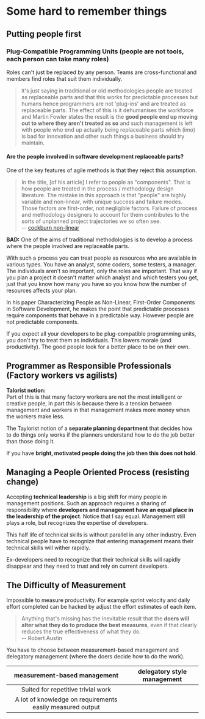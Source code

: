 # Some hard to remember things

## Putting people first

### Plug-Compatible Programming Units (people are not tools, each person can take many roles)

Roles can't just be replaced by any person. Teams are cross-functional and members find roles that suit them individually.

> it's just saying in traditional or old methodologies people are treated as replaceable parts and that this works for predictable processes but humans hence programmers are not 'plug-ins' and are treated as replaceable parts. The effect of this is it dehumanises the workforce and Martin Fowler states the result is the **good people end up moving out to where they aren't treated as so** and such management is left with people who end up actually being replaceable parts which (imo) is bad for innovation and other such things a business should try maintain.

#### Are the people involved in software development replaceable parts? 

One of the key features of agile methods is that they reject this assumption.

> In the title, [of his article] I refer to people as "components". That is how people are treated in the process / methodology design literature. The mistake in this approach is that "people" are highly variable and non-linear, with unique success and failure modes. Those factors are first-order, not negligible factors. Failure of process and methodology designers to account for them contributes to the sorts of unplanned project trajectories we so often see. <br />
> -- [cockburn non-linear][cockburn] <br />

**BAD:** One of the aims of traditional methodologies is to develop a process where the people involved are replaceable parts. 

With such a process you can treat people as resources who are available in various types. You have an analyst, some coders, some testers, a manager. The individuals aren't so important, only the roles are important. That way if you plan a project it doesn't matter which analyst and which testers you get, just that you know how many you have so you know how the number of resources affects your plan.

In his paper Characterizing People as Non-Linear, First-Order Components in Software Development, he makes the point that predictable processes require components that behave in a predictable way. However people are not predictable components.

If you expect all your developers to be plug-compatible programming units, you don't try to treat them as individuals. This lowers morale (and productivity). The good people look for a better place to be on their own.

[cockburn]: http://alistair.cockburn.us/Characterizing+people+as+non-linear%2c+first-order+components+in+software+development


## Programmer as Responsible Professionals (Factory workers vs agilists)

**Talorist notion:** <br />
Part of this is that many factory workers are not the most intelligent or creative people, in part this is because there is a tension between management and workers in that management makes more money when the workers make less.

The Taylorist notion of a **separate planning department** that decides how to do things only works if the planners understand how to do the job better than those doing it. 

If you have **bright, motivated people doing the job then this does not hold**.

## Managing a People Oriented Process (resisting change)

Accepting **technical leadership** is a big shift for many people in management positions. Such an approach requires a sharing of responsibility where **developers and management have an equal place in the leadership of the project**. Notice that I say equal. Management still plays a role, but recognizes the expertise of developers.

This half life of technical skills is without parallel in any other industry. Even technical people have to recognize that entering management means their technical skills will wither rapidly.

Ex-developers need to recognize that their technical skills will rapidly disappear and they need to trust and rely on current developers.

## The Difficulty of Measurement
Impossible to measure productivity. For example sprint velocity and daily effort completed can be hacked by adjust the effort estimates of each item.

> Anything that's missing has the inevitable result that the **doers will alter what they do to produce the best measures**, even if that clearly reduces the true effectiveness of what they do. <br />
> -- Robert Austin

You have to choose between measurement-based management and delegatory management (where the doers decide how to do the work). 

| measurement-based management                              | delegatory style management |
| :-:                                                       | :-:                         |
| Suited for repetitive trivial work                        |                             |
| A lot of knowledge on requirements easily measured output |                             |



